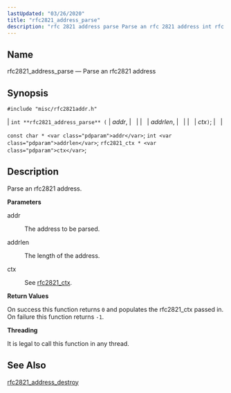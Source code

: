 ```yaml
---
lastUpdated: "03/26/2020"
title: "rfc2821_address_parse"
description: "rfc 2821 address parse Parse an rfc 2821 address int rfc 2821 address parse addr addrlen ctx const char addr int addrlen rfc 2821 ctx ctx Parse an rfc 2821 address addr The address to be parsed addrlen The length of the address ctx See rfc 2821 ctx On success..."
---
```


<a name="apis.rfc2821_address_parse"></a> 
## Name

rfc2821_address_parse — Parse an rfc2821 address

## Synopsis

`#include "misc/rfc2821addr.h"`

| `int **rfc2821_address_parse** (` | <var class="pdparam">addr</var>, |   |
|   | <var class="pdparam">addrlen</var>, |   |
|   | <var class="pdparam">ctx</var>`)`; |   |

`const char * <var class="pdparam">addr</var>`;
`int <var class="pdparam">addrlen</var>`;
`rfc2821_ctx * <var class="pdparam">ctx</var>`;<a name="idp58514160"></a> 
## Description

Parse an rfc2821 address.

**<a name="idp58515360"></a> Parameters**

<dl class="variablelist">

<dt>addr</dt>

<dd>

The address to be parsed.

</dd>

<dt>addrlen</dt>

<dd>

The length of the address.

</dd>

<dt>ctx</dt>

<dd>

See [rfc2821_ctx](/momentum/3/3-api/structs-rfc-2821-ctx).

</dd>

</dl>

**<a name="idp58522448"></a> Return Values**

On success this function returns `0` and populates the rfc2821_ctx passed in. On failure this function returns `-1`.

**<a name="idp58524336"></a> Threading**

It is legal to call this function in any thread.

<a name="idp58525760"></a> 
## See Also

[rfc2821_address_destroy](/momentum/3/3-api/apis-rfc-2821-address-destroy)